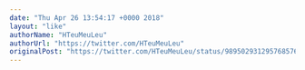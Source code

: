 ```yaml
---
date: "Thu Apr 26 13:54:17 +0000 2018"
layout: "like"
authorName: "HTeuMeuLeu"
authorUrl: "https://twitter.com/HTeuMeuLeu"
originalPost: "https://twitter.com/HTeuMeuLeu/status/989502931295768576"
---
```

